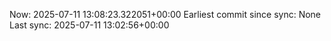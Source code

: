 Now: 2025-07-11 13:08:23.322051+00:00 Earliest commit since sync: None Last sync: 2025-07-11 13:02:56+00:00
